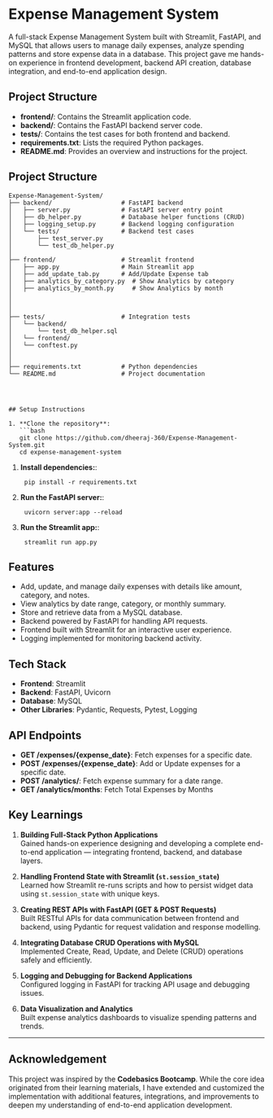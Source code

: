 # Expense Management System

A full-stack Expense Management System built with Streamlit, FastAPI, and MySQL that allows users to manage daily expenses, analyze spending patterns and store expense data in a database. This project gave me hands-on experience in frontend development, backend API creation, database integration, and end-to-end application design.

## Project Structure

- **frontend/**: Contains the Streamlit application code.
- **backend/**: Contains the FastAPI backend server code.
- **tests/**: Contains the test cases for both frontend and backend.
- **requirements.txt**: Lists the required Python packages.
- **README.md**: Provides an overview and instructions for the project.

## Project Structure

```text
Expense-Management-System/
├── backend/                   # FastAPI backend
│   ├── server.py              # FastAPI server entry point
│   ├── db_helper.py           # Database helper functions (CRUD)
│   ├── logging_setup.py       # Backend logging configuration
│   └── tests/                 # Backend test cases
│       ├── test_server.py     
│       └── test_db_helper.py
│
├── frontend/                  # Streamlit frontend
│   ├── app.py                 # Main Streamlit app
│   ├── add_update_tab.py      # Add/Update Expense tab
│   ├── analytics_by_category.py  # Show Analytics by category
│   ├── analytics_by_month.py     # Show Analytics by month
│   
│
│
├── tests/                     # Integration tests
│   └── backend/
│       └── test_db_helper.sql
│   └── frontend/
│   └── conftest.py
│    
│
├── requirements.txt           # Python dependencies
└── README.md                  # Project documentation




## Setup Instructions

1. **Clone the repository**:
   ```bash
   git clone https://github.com/dheeraj-360/Expense-Management-System.git
   cd expense-management-system
   ```
1. **Install dependencies:**:   
   ```commandline
    pip install -r requirements.txt
   ```
1. **Run the FastAPI server:**:   
   ```commandline
    uvicorn server:app --reload
   ```
1. **Run the Streamlit app:**:   
   ```commandline
    streamlit run app.py

   ```

## Features

- Add, update, and manage daily expenses with details like amount, category, and notes.
- View analytics by date range, category, or monthly summary.
- Store and retrieve data from a MySQL database.
- Backend powered by FastAPI for handling API requests.
- Frontend built with Streamlit for an interactive user experience.
- Logging implemented for monitoring backend activity.

## Tech Stack

- **Frontend**: Streamlit
- **Backend**: FastAPI, Uvicorn
- **Database**: MySQL
- **Other Libraries**: Pydantic, Requests, Pytest, Logging

## API Endpoints

- **GET /expenses/{expense_date}**: Fetch expenses for a specific date.
- **POST /expenses/{expense_date}**: Add or Update expenses for a specific date.
- **POST /analytics/**: Fetch expense summary for a date range.
- **GET /analytics/months**: Fetch Total Expenses by Months

## Key Learnings

1. **Building Full-Stack Python Applications**  
   Gained hands-on experience designing and developing a complete end-to-end application — integrating frontend, backend, and database layers.

2. **Handling Frontend State with Streamlit (`st.session_state`)**  
   Learned how Streamlit re-runs scripts and how to persist widget data using `st.session_state` with unique keys.

3. **Creating REST APIs with FastAPI (GET & POST Requests)**  
   Built RESTful APIs for data communication between frontend and backend, using Pydantic for request validation and response modelling.

4. **Integrating Database CRUD Operations with MySQL**  
   Implemented Create, Read, Update, and Delete (CRUD) operations safely and efficiently.

5. **Logging and Debugging for Backend Applications**  
   Configured logging in FastAPI for tracking API usage and debugging issues.

6. **Data Visualization and Analytics**  
   Built expense analytics dashboards to visualize spending patterns and trends.

---
## Acknowledgement

This project was inspired by the **Codebasics Bootcamp**. While the core idea originated from their learning materials, I have extended and customized the implementation with additional features, integrations, and improvements to deepen my understanding of end-to-end application development.

